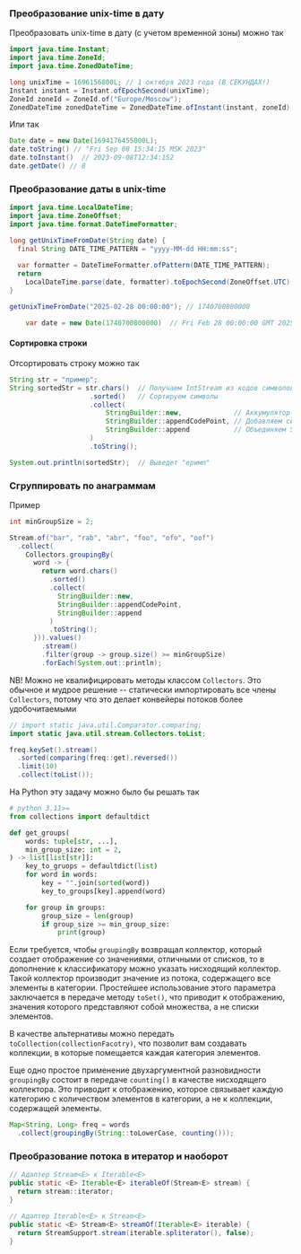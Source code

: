 ### Преобразование unix-time в дату

Преобразовать unix-time в дату (с учетом временной зоны) можно так
```java
import java.time.Instant;
import java.time.ZoneId;
import java.time.ZonedDateTime;

long unixTime = 1696156800L; // 1 октября 2023 года (В СЕКУНДАХ!)
Instant instant = Instant.ofEpochSecond(unixTime);
ZoneId zoneId = ZoneId.of("Europe/Moscow");
ZonedDateTime zonedDateTime = ZonedDateTime.ofInstant(instant, zoneId);
```

Или так
```java
Date date = new Date(1694176455000L);
date.toString() // "Fri Sep 08 15:34:15 MSK 2023"
date.toInstant()  // 2023-09-08T12:34:152
date.getDate() // 8
```
### Преобразование даты в unix-time

```java
import java.time.LocalDateTime;
import java.time.ZoneOffset;
import java.time.format.DateTimeFormatter;

long getUnixTimeFromDate(String date) {
  final String DATE_TIME_PATTERN = "yyyy-MM-dd HH:mm:ss";
  
  var formatter = DateTimeFormatter.ofPattern(DATE_TIME_PATTERN);
  return 
    LocalDateTime.parse(date, formatter).toEpochSecond(ZoneOffset.UTC) * 1000L;
}

getUnixTimeFromDate("2025-02-28 00:00:00"); // 1740700800000

	var date = new Date(1740700800000)  // Fri Feb 28 00:00:00 GMT 2025
```
#### Сортировка строки

Отсортировать строку можно так
```java
String str = "пример";
String sortedStr = str.chars()  // Получаем IntStream из кодов символов
                    .sorted()   // Сортируем символы
                    .collect(
                        StringBuilder::new,             // Аккумулятор
                        StringBuilder::appendCodePoint, // Добавляем символ
                        StringBuilder::append           // Объединяем StringBuilder'ы
                    )
                    .toString();

System.out.println(sortedStr);  // Выведет "еримп"
```
### Сгруппировать по анаграммам

Пример
```java
int minGroupSize = 2;

Stream.of("bar", "rab", "abr", "foo", "ofo", "oof")
  .collect(
    Collectors.groupingBy(
      word -> {
        return word.chars()
	      .sorted()
	      .collect(
	        StringBuilder::new,
	        StringBuilder::appendCodePoint,
	        StringBuilder::append
	      )
	      .toString();
      })).values()
        .stream()
        .filter(group -> group.size() >= minGroupSize)
		.forEach(System.out::println);
```

NB! Можно не квалифицировать методы классом `Collectors`. Это обычное и мудрое решение -- статически импортировать все члены `Collectors`, потому что это делает конвейеры потоков более удобочитаемыми
```java
// import static java.util.Comparator.comparing;
import static java.util.stream.Collectors.toList;

freq.keySet().stream()
  .sorted(comparing(freq::get).reversed())
  .limit(10)
  .collect(toList());
```

На Python эту задачу можно было бы решать так
```python
# python 3.11>=
from collections import defaultdict

def get_groups(
    words: tuple[str, ...],
    min_group_size: int = 2,
) -> list[list[str]]:
    key_to_gruops = defaultdict(list)
    for word in words:
	    key = "".join(sorted(word))
	    key_to_groups[key].append(word)

    for group in groups:
        group_size = len(group)
		if group_size >= min_group_size:
		    print(group)
```

Если требуется, чтобы `groupingBy` возвращал коллектор, который создает отображение со значениями, отличными от списков, то в дополнение к классификатору можно указать нисходящий коллектор. Такой коллектор производит значение из потока, содержащего все элементы в категории. Простейшее использование этого параметра заключается в передаче методу `toSet()`, что приводит к отображению, значения которого представляют собой множества, а не списки элементов.

В качестве альтернативы можно передать `toCollection(collectionFacotry)`, что позволит вам создавать коллекции, в которые помещается каждая категория элементов.

Еще одно простое применение двухаргументной разновидности `groupingBy` состоит в передаче `counting()` в качестве нисходящего коллектора. Это приводит к отображению, которое связывает каждую категорию с количеством элементов в категории, а не к коллекции, содержащей элементы. 
```java
Map<String, Long> freq = words
  .collect(groupingBy(String::toLowerCase, counting()));
```
###  Преобразование потока в итератор и наоборот

```java
// Адаптер Stream<E> к Iterable<E>
public static <E> Iterable<E> iterableOf(Stream<E> stream) {
  return stream::iterator;
}
```

```java
// Адаптер Iterable<E> к Stream<E>
public static <E> Stream<E> streamOf(Iterable<E> iterable) {
  return StreamSupport.stream(iterable.spliterator(), false);
}
```
